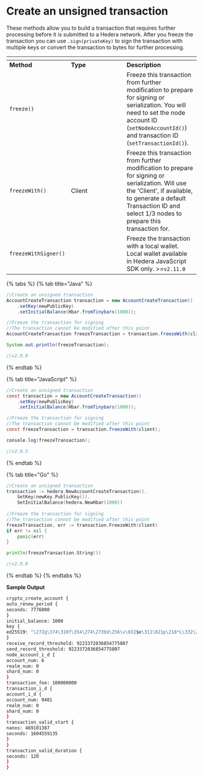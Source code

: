 # Create an unsigned transaction

These methods allow you to build a transaction that requires further processing before it is submitted to a Hedera network. After you freeze the transaction you can use `.sign(privateKey)` to sign the transaction with multiple keys or convert the transaction to bytes for further processing.

<table data-header-hidden><thead><tr><th></th><th width="131.33333333333331"></th><th></th></tr></thead><tbody><tr><td><strong>Method</strong></td><td><strong>Type</strong></td><td><strong>Description</strong></td></tr><tr><td><code>freeze()</code></td><td></td><td>Freeze this transaction from further modification to prepare for signing or serialization. You will need to set the node account ID (<code>setNodeAccountId()</code>) and transaction ID (<code>setTransactionId()</code>).</td></tr><tr><td><code>freezeWith()</code></td><td>Client</td><td>Freeze this transaction from further modification to prepare for signing or serialization. Will use the 'Client', if available, to generate a default Transaction ID and select 1/3 nodes to prepare this transaction for.</td></tr><tr><td><code>freezeWithSigner()</code></td><td></td><td>Freeze the transaction with a local wallet. Local wallet available in Hedera JavaScript SDK only. >=<code>v2.11.0</code></td></tr></tbody></table>

{% tabs %}
{% tab title="Java" %}
```java
//Create an unsigned transaction 
AccountCreateTransaction transaction = new AccountCreateTransaction()
    .setKey(newPublicKey)
    .setInitialBalance(Hbar.fromTinybars(1000));

//Freeze the transaction for signing
//The transaction cannot be modified after this point
AccountCreateTransaction freezeTransaction = transaction.freezeWith(client);

System.out.println(freezeTransaction);

//v2.0.0
```
{% endtab %}

{% tab title="JavaScript" %}
```java
//Create an unsigned transaction 
const transaction = new AccountCreateTransaction()
    .setKey(newPublicKey)
    .setInitialBalance(Hbar.fromTinybars(1000));

//Freeze the transaction for signing
//The transaction cannot be modified after this point
const freezeTransaction = transaction.freezeWith(client);

console.log(freezeTransaction);

//v2.0.5
```
{% endtab %}

{% tab title="Go" %}
```go
//Create an unsigned transaction 
transaction := hedera.NewAccountCreateTransaction().
    SetKey(newKey.PublicKey()).
    SetInitialBalance(hedera.NewHbar(1000))
    
//Freeze the transaction for signing
//The transaction cannot be modified after this point
freezeTransaction, err := transaction.FreezeWith(client)
if err != nil {
	panic(err)
}

println(freezeTransaction.String())

//v2.0.0
```
{% endtab %}
{% endtabs %}

**Sample Output**

```bash
crypto_create_account {
auto_renew_period {
seconds: 7776000
}
initial_balance: 1000
key {
ed25519: "\272g\374\310f\354\274\273bU\256\v\032$e\311\021p\216*L\332\277Y\343\230\277PUmy\373"
}
receive_record_threshold: 9223372036854775807
send_record_threshold: 9223372036854775807
node_account_i_d {
account_num: 6
realm_num: 0
shard_num: 0
}
transaction_fee: 100000000
transaction_i_d {
account_i_d {
account_num: 9401
realm_num: 0
shard_num: 0
}
transaction_valid_start {
nanos: 469101387
seconds: 1604559135
}
}
transaction_valid_duration {
seconds: 120
}
}
```
